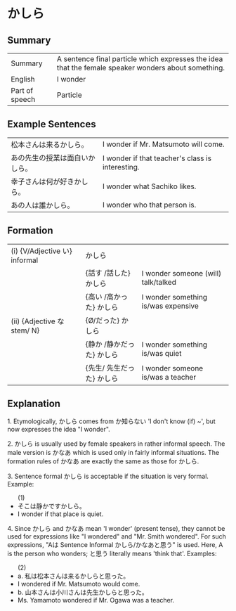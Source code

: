 # かしら

## Summary

<table><tr>   <td>Summary</td>   <td>A sentence final particle which expresses the idea that the female speaker wonders about something.</td></tr><tr>   <td>English</td>   <td>I wonder</td></tr><tr>   <td>Part of speech</td>   <td>Particle</td></tr></table>

## Example Sentences

<table><tr>   <td>松本さんは来るかしら。</td>   <td>I wonder if Mr. Matsumoto will come.</td></tr><tr>   <td>あの先生の授業は面白いかしら。</td>   <td>I wonder if that teacher's class is interesting.</td></tr><tr>   <td>幸子さんは何が好きかしら。</td>   <td>I wonder what Sachiko likes.</td></tr><tr>   <td>あの人は誰かしら。</td>   <td>I wonder who that person is.</td></tr></table>

## Formation

<table class="table"><tbody><tr class="tr head"><td class="td"><span class="numbers">(i)</span> <span> <span class="bold">{V/Adjective い}    informal</span></span></td><td class="td"><span class="concept">かしら</span> </td><td class="td"><span>&nbsp;</span></td></tr><tr class="tr"><td class="td"><span>&nbsp;</span></td><td class="td"><span>{話す /話した} <span class="concept">かしら</span></span></td><td class="td"><span>I    wonder someone (will) talk/talked</span></td></tr><tr class="tr"><td class="td"><span>&nbsp;</span></td><td class="td"><span>{高い /高かった} <span class="concept">かしら</span></span></td><td class="td"><span>I    wonder something is/was expensive</span></td></tr><tr class="tr head"><td class="td"><span class="numbers">(ii)</span> <span> <span class="bold">{Adjective な stem/   N}</span></span></td><td class="td"><span>{</span><span class="concept">Ø</span><span>/<span class="concept">だった</span>} <span class="concept">かしら</span></span></td><td class="td"><span>&nbsp;</span></td></tr><tr class="tr"><td class="td"><span>&nbsp;</span></td><td class="td"><span>{静か /静か<span class="concept">だった</span>} <span class="concept">かしら</span></span></td><td class="td"><span>I    wonder something is/was quiet</span></td></tr><tr class="tr"><td class="td"><span>&nbsp;</span></td><td class="td"><span>{先生/    先生<span class="concept">だった</span>} <span class="concept">かしら</span></span></td><td class="td"><span>I    wonder someone is/was a teacher</span></td></tr></tbody></table>

## Explanation

<p>1. Etymologically, <span class="cloze">かしら</span> comes from か知らない 'I don't know (if) ~', but now expresses the idea "I wonder".</p>  <p>2. <span class="cloze">かしら</span> is usually used by female speakers in rather informal speech. The male version is かなあ which is used only in fairly informal situations. The formation rules of かなあ are exactly the same as those for <span class="cloze">かしら</span>.</p>  <p>3. Sentence formal <span class="cloze">かしら</span> is acceptable if the situation is very formal. Example:</p>  <ul>(1) <li>そこは静かです<span class="cloze">かしら</span>。</li> <li>I wonder if that place is quiet.</li> </ul>  <p>4. Since <span class="cloze">かしら</span> and かなあ mean 'I wonder' (present tense), they cannot be used for expressions like "I wondered" and "Mr. Smith wondered". For such expressions, "Aは Sentence Informal <span class="cloze">かしら</span>/かなあと思う" is used. Here, A is the person who wonders; と思う literally means 'think that'. Examples:</p>  <ul>(2)  <li>a. 私は松本さんは来る<span class="cloze">かしら</span>と思った。</li> <li>I wondered if Mr. Matsumoto would come.</li> <div class="divide"></div> <li>b. 山本さんは小川さんは先生<span class="cloze">かしら</span>と思った。</li> <li>Ms. Yamamoto wondered if Mr. Ogawa was a teacher.</li> </ul>

